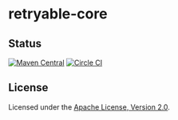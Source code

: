 retryable-core
==============

Status
------

[![Maven Central](https://maven-badges.herokuapp.com/maven-central/net.rakugakibox.retryable/retryable-core/badge.svg)](https://maven-badges.herokuapp.com/maven-central/net.rakugakibox.retryable/retryable-core)
[![Circle CI](https://circleci.com/gh/akihyro/retryable-core.svg?style=shield)](https://circleci.com/gh/akihyro/retryable-core)

License
-------

Licensed under the [Apache License, Version 2.0](http://www.apache.org/licenses/LICENSE-2.0).
